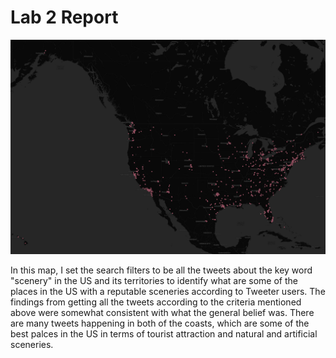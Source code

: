 # Lab 2 Report

![](img/scenery_tweet_map.png)

In this map, I set the search filters to be all the tweets about the key word "scenery" in the US and its territories to identify what are some of the places in the US with a reputable sceneries according to Tweeter users. The findings from getting all the tweets according to the criteria mentioned above were somewhat consistent with what the general belief was. There are many tweets happening in both of the coasts, which are some of the best palces in the US in terms of tourist attraction and natural and artificial sceneries. 
